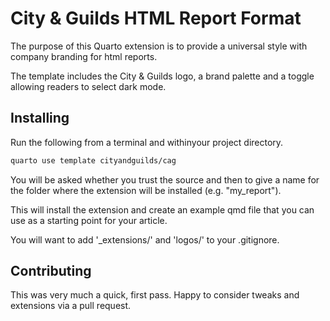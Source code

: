 # City & Guilds HTML Report Format

The purpose of this Quarto extension is to provide a universal style with company branding for html reports.

The template includes the City & Guilds logo, a brand palette and a toggle allowing readers to select dark mode.

## Installing

Run the following from a terminal and withinyour project directory.

``` bash
quarto use template cityandguilds/cag
```

You will be asked whether you trust the source and then to give a name for the folder where the extension will be installed (e.g. "my_report").

This will install the extension and create an example qmd file that you can use as a starting point for your article.

You will want to add '_extensions/' and 'logos/' to your .gitignore.

## Contributing
This was very much a quick, first pass. Happy to consider tweaks and extensions via a pull request.
